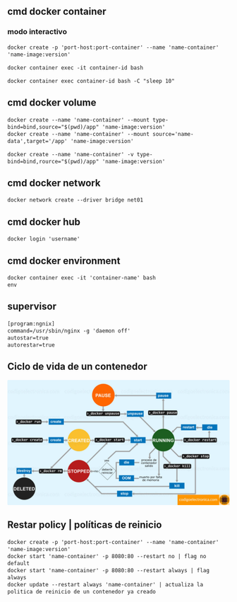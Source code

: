 ## cmd docker container

### modo interactivo

```shell
docker create -p 'port-host:port-container' --name 'name-container' 'name-image:version'
```

```shell
docker container exec -it container-id bash
```

```shell
docker container exec container-id bash -C "sleep 10"
```

## cmd docker volume
```shell
docker create --name 'name-container' --mount type-bind=bind,source="$(pwd)/app" 'name-image:version'
docker create --name 'name-container' --mount source='name-data',target='/app' 'name-image:version'
```

```shell
docker create --name 'name-container' -v type-bind=bind,rource="$(pwd)/app" 'name-image:version'
```

## cmd docker network
```shell
docker network create --driver bridge net01
```

## cmd docker hub
```shell
docker login 'username'
```

## cmd docker environment
```shell
docker container exec -it 'container-name' bash
env
```

## supervisor
```shell
[program:ngnix]
command=/usr/sbin/nginx -g 'daemon off'
autostar=true
autorestar=true
```

## Ciclo de vida de un contenedor
![img.png](../temp/docker/img/e457f88c-f649-4cf9-ab34-314b429a3229.png)

## Restar policy | políticas de reinicio
```shell
docker create -p 'port-host:port-container' --name 'name-container' 'name-image:version'
docker start 'name-container' -p 8080:80 --restart no | flag no default
docker start 'name-container' -p 8080:80 --restart always | flag always
docker update --restart always 'name-container' | actualiza la politica de reinicio de un contenedor ya creado
```